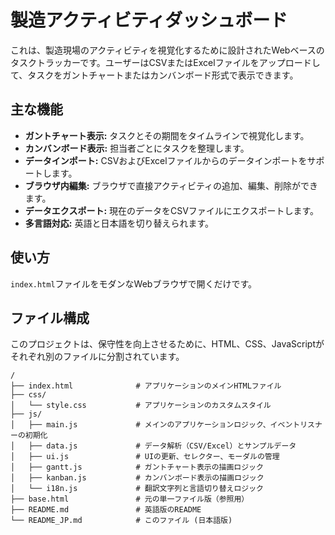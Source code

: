 # 製造アクティビティダッシュボード

これは、製造現場のアクティビティを視覚化するために設計されたWebベースのタスクトラッカーです。ユーザーはCSVまたはExcelファイルをアップロードして、タスクをガントチャートまたはカンバンボード形式で表示できます。

## 主な機能

*   **ガントチャート表示:** タスクとその期間をタイムラインで視覚化します。
*   **カンバンボード表示:** 担当者ごとにタスクを整理します。
*   **データインポート:** CSVおよびExcelファイルからのデータインポートをサポートします。
*   **ブラウザ内編集:** ブラウザで直接アクティビティの追加、編集、削除ができます。
*   **データエクスポート:** 現在のデータをCSVファイルにエクスポートします。
*   **多言語対応:** 英語と日本語を切り替えられます。

## 使い方

`index.html`ファイルをモダンなWebブラウザで開くだけです。

## ファイル構成

このプロジェクトは、保守性を向上させるために、HTML、CSS、JavaScriptがそれぞれ別のファイルに分割されています。

```
/
├── index.html              # アプリケーションのメインHTMLファイル
├── css/
│   └── style.css           # アプリケーションのカスタムスタイル
├── js/
│   ├── main.js             # メインのアプリケーションロジック、イベントリスナーの初期化
│   ├── data.js             # データ解析（CSV/Excel）とサンプルデータ
│   ├── ui.js               # UIの更新、セレクター、モーダルの管理
│   ├── gantt.js            # ガントチャート表示の描画ロジック
│   ├── kanban.js           # カンバンボード表示の描画ロジック
│   └── i18n.js             # 翻訳文字列と言語切り替えロジック
├── base.html               # 元の単一ファイル版（参照用）
├── README.md               # 英語版のREADME
└── README_JP.md            # このファイル (日本語版)
```
